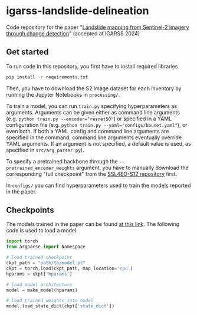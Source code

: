 # igarss-landslide-delineation
Code repository for the paper "[Landslide mapping from Sentinel-2 imagery through change detection](https://arxiv.org/abs/2405.20161)" (accepted at IGARSS 2024)

## Get started
To run code in this repository, you first have to install required libraries
```bash
pip install -r requirements.txt
```

Then, you have to download the S2 image dataset for each inventory by running the Jupyter Notebooks in `processing/`.

To train a model, you can run `train.py` specifying hyperparameters as arguments. Arguments can be given either as command line arguments (e.g. `python train.py --encoder="resnet50"`) or specified in a YAML configuration file (e.g. `python train.py --yaml="configs/bbunet.yaml"`), or even both. If both a YAML config and command line arguments are specified in the command, command line arguments eventually override YAML arguments. If an argument is not specified, a default value is used, as specified in `src/arg_parser.py`).

To specify a pretrained backbone through the `--pretrained_encoder_weights` argument, you have to manually download the corresponding "full checkpoint" from the [SSL4EO-S12 repository](https://github.com/zhu-xlab/SSL4EO-S12?tab=readme-ov-file#pre-trained-models) first.

In `configs/` you can find hyperparameters used to train the models reported in the paper.

## Checkpoints
The models trained in the paper can be found [at this link](https://drive.google.com/drive/folders/1351hEZeY2T67aGhD-ONNyLN8Cq0cAfzX?usp=sharing).
The following code is used to load a model:
```python
import torch
from argparse import Namespace

# load trained checkpoint
ckpt_path = "path/to/model.pt"
ckpt = torch.load(ckpt_path, map_location='cpu')
hparams = ckpt['hparams']

# load model architecture
model = make_model(hparams)

# load trained weights into model
model.load_state_dict(ckpt['state_dict'])
```
